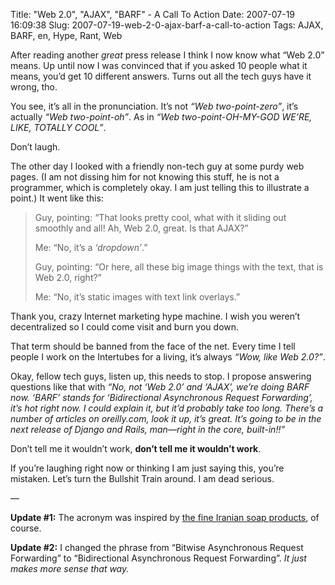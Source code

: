 Title: "Web 2.0", "AJAX", "BARF" - A Call To Action
Date: 2007-07-19 16:09:38
Slug: 2007-07-19-web-2-0-ajax-barf-a-call-to-action
Tags: AJAX, BARF, en, Hype, Rant, Web


After reading another _great_ press release I think I now know what “Web 2.0”
means. Up until now I was convinced that if you asked 10 people what it means,
you’d get 10 different answers. Turns out all the tech guys have it wrong,
tho.

You see, it’s all in the pronunciation. It’s not _“Web two-point-zero”_, it’s
actually _“Web two-point-oh”_. As in _“Web two-point-OH-MY-GOD WE’RE, LIKE,
TOTALLY COOL”_.

Don’t laugh.

The other day I looked with a friendly non-tech guy at some purdy web pages.
(I am not dissing him for not knowing this stuff, he is not a programmer,
which is completely okay. I am just telling this to illustrate a point.) It
went like this:

> Guy, pointing: “That looks pretty cool, what with it sliding out smoothly
> and all! Ah, Web 2.0, great. Is that AJAX?”
>
> Me: “No, it’s a _‘dropdown’_.”
>
> Guy, pointing: “Or here, all these big image things with the text, that is
> Web 2.0, right?”
>
> Me: “No, it’s static images with text link overlays.”

Thank you, crazy Internet marketing hype machine. I wish you weren’t
decentralized so I could come visit and burn you down.

That term should be banned from the face of the net. Every time I tell people
I work on the Intertubes for a living, it’s always _“Wow, like Web 2.0?”_.

Okay, fellow tech guys, listen up, this needs to stop. I propose answering
questions like that with _“No, not ‘Web 2.0’ and ‘AJAX’, we’re doing BARF now.
‘BARF’ stands for ‘Bidirectional Asynchronous Request Forwarding’, it’s hot
right now. I could explain it, but it’d probably take too long. There’s a
number of articles on oreilly.com, look it up, it’s great. It’s going to be in
the next release of Django and Rails, man—right in the core, built-in!!”_

Don’t tell me it wouldn’t work, **don’t tell me it wouldn’t work**.

If you’re laughing right now or thinking I am just saying this, you’re
mistaken. Let’s turn the Bullshit Train around. I am dead serious.

—

**Update #1:** The acronym was inspired by [the fine Iranian soap products][1],
of course.

**Update #2:** I changed the phrase from “Bitwise Asynchronous Request
Forwarding” to “Bidirectional Asynchronous Request Forwarding”. _It just makes
more sense that way._

   [1]: http://en.wikipedia.org/wiki/Barf_%28soap%29
